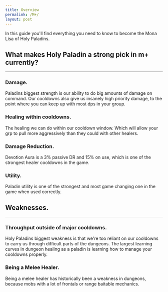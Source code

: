 ```yaml
---
title: Overview
permalink: /M+/
layout: post
---
```



In this guide you'll find everything you need to know to become the Mona Lisa of Holy Paladins.

## What makes Holy Paladin a strong pick in m+ currently?
---
### **Damage.**

Paladins biggest strength is our ability to do big amounts of damage on command. Our cooldowns also give us insanely high priority damage, to the point where you can keep up with most dps in your group.

### **Healing within cooldowns.**

The healing we can do within our cooldown window. Which will allow your grp to pull more aggressively than they could with other healers.

### **Damage Reduction.**

Devotion Aura is a 3% passive DR and 15% on use, which is one of the strongest healer cooldowns in the game.

### **Utility.**

Paladin utility is one of the strongest and most game changing one in the game when used correctly.

## Weaknesses.
---
### **Throughput outside of major cooldowns.**

Holy Paladins biggest weakness is that we're too reliant on our cooldowns to carry us through difficult parts of the dungeons. The largest learning curves in dungeon healing as a paladin is learning how to manage your cooldowns properly.

### **Being a Melee Healer.**

Being a melee healer has historically been a weakness in dungeons, because mobs with a lot of frontals or range baitable mechanics.
